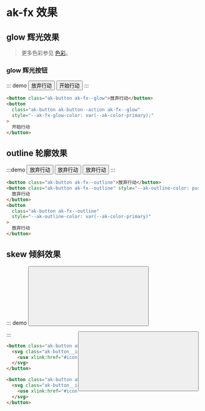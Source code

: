 # ak-fx 效果

## glow 辉光效果

> 更多色彩参见 [色彩](/components/#color-色彩)。

### glow 辉光按钮

::: demo
<button class="ak-button ak-fx--glow">放弃行动</button>
<button class="ak-button ak-button--action ak-fx--glow" style="--ak-fx-glow-color: var(--ak-color-primary);">开始行动</button>
:::

```html
<button class="ak-button ak-fx--glow">放弃行动</button>
<button
  class="ak-button ak-button--action ak-fx--glow"
  style="--ak-fx-glow-color: var(--ak-color-primary);"
>
  开始行动
</button>
```

## outline 轮廓效果

:::demo
<button class="ak-button ak-fx--outline">放弃行动</button>
<button class="ak-button ak-fx--outline" style="--ak-outline-color: purple">放弃行动</button>
<button class="ak-button ak-fx--outline" style="--ak-outline-color: var(--ak-color-primary)">放弃行动</button>
:::

```html
<button class="ak-button ak-fx--outline">放弃行动</button>
<button class="ak-button ak-fx--outline" style="--ak-outline-color: purple">
  放弃行动
</button>
<button
  class="ak-button ak-fx--outline"
  style="--ak-outline-color: var(--ak-color-primary)"
>
  放弃行动
</button>
```

## skew 倾斜效果

::: demo
<button class="ak-button ak-button--fab ak-fx--skew-left">
<svg class="ak-button__icon ak-icon" aria-hidden="true">
<use xlink:href="#icon-gear"></use>
</svg>
</button>

<button class="ak-button ak-button--fab ak-fx--skew-right" style="float:right">
<svg class="ak-button__icon ak-icon" aria-hidden="true">
<use xlink:href="#icon-pause"></use>
</svg>
</button>
:::

```html
<button class="ak-button ak-button--fab ak-fx--skew-left">
  <svg class="ak-button__icon ak-icon" aria-hidden="true">
    <use xlink:href="#icon-gear"></use>
  </svg>
</button>

<button class="ak-button ak-button--fab ak-fx--skew-right" style="float:right">
  <svg class="ak-button__icon ak-icon" aria-hidden="true">
    <use xlink:href="#icon-pause"></use>
  </svg>
</button>
```
